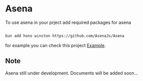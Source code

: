 # Asena

To use asena in your prject add required packages for asena

```bash

bun add hono winston https://github.com/AsenaJs/Asena
```

for example you can check this project [Example](https://github.com/LibirSoft/AsenaExample).

## Note
Asena still under development. Documents will be added soon...
